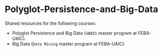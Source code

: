 # Polyglot-Persistence-and-Big-Data
Shared resources for the following courses:
* Polyglot Persistence and Big Data (`SBBIS` master program at FEBA-UAIC).
* Big Data (`Data Mining` master program at FEBA-UAIC).



